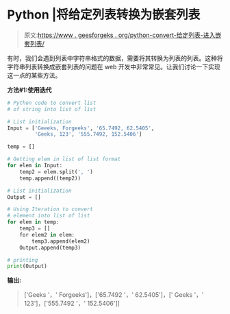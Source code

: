 # Python |将给定列表转换为嵌套列表

> 原文:[https://www . geesforgeks . org/python-convert-给定列表-进入嵌套列表/](https://www.geeksforgeeks.org/python-convert-given-list-into-nested-list/)

有时，我们会遇到列表中字符串格式的数据，需要将其转换为列表的列表。这种将字符串列表转换成嵌套列表的问题在 web 开发中非常常见。让我们讨论一下实现这一点的某些方法。

**方法#1:使用迭代**

```py
# Python code to convert list 
# of string into list of list

# List initialization
Input = ['Geeeks, Forgeeks', '65.7492, 62.5405',
         'Geeks, 123', '555.7492, 152.5406']

temp = []

# Getting elem in list of list format
for elem in Input:
    temp2 = elem.split(', ')
    temp.append((temp2))

# List initialization
Output = [] 

# Using Iteration to convert 
# element into list of list
for elem in temp:
    temp3 = []
    for elem2 in elem:
        temp3.append(elem2)
    Output.append(temp3)

# printing
print(Output)
```

**输出:**

> ['Geeks '，' Forgeeks']，['65.7492 '，' 62.5405']，[' Geeks '，' 123']，['555.7492 '，' 152.5406']]
